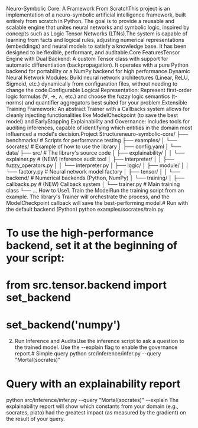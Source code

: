 Neuro-Symbolic Core: A Framework From ScratchThis project is an implementation of a neuro-symbolic artificial intelligence framework, built entirely from scratch in Python. The goal is to provide a reusable and scalable engine that unites neural networks and symbolic logic, inspired by concepts such as Logic Tensor Networks (LTNs).The system is capable of learning from facts and logical rules, adjusting numerical representations (embeddings) and neural models to satisfy a knowledge base. It has been designed to be flexible, performant, and auditable.Core FeaturesTensor Engine with Dual Backend: A custom Tensor class with support for automatic differentiation (backpropagation). It operates with a pure Python backend for portability or a NumPy backend for high performance.Dynamic Neural Network Modules: Build neural network architectures (Linear, ReLU, Sigmoid, etc.) dynamically from configuration files, without needing to change the code.Configurable Logical Representation: Represent first-order logic formulas (∀, →, ∧, etc.) and choose the fuzzy logic semantics (t-norms) and quantifier aggregators best suited for your problem.Extensible Training Framework: An abstract Trainer with a Callbacks system allows for cleanly injecting functionalities like ModelCheckpoint (to save the best model) and EarlyStopping.Explainability and Governance: Includes tools for auditing inferences, capable of identifying which entities in the domain most influenced a model's decision.Project Structureneuro-symbolic-core/
├── benchmarks/ # Scripts for performance testing
├── examples/
│ └── socrates/ # Example of how to use the library
│ ├── config.yaml
│ └── data/
├── src/ # The library's source code
│ ├── explainability/
│ │ └── explainer.py # (NEW) Inference audit tool
│ ├── interpreter/
│ │ ├── fuzzy_operators.py
│ │ └── interpreter.py
│ ├── logic/
│ ├── module/
│ │ └── factory.py # Neural network model factory
│ ├── tensor/
│ │ └── backend/ # Numerical backends (Python, NumPy)
│ └── training/
│ ├── callbacks.py # (NEW) Callback system
│ └── trainer.py # Main training class
└── ...
How to Use1. Train the ModelRun the training script from an example. The library's Trainer will orchestrate the process, and the ModelCheckpoint callback will save the best-performing model.# Run with the default backend (Python)
python examples/socrates/train.py

# To use the high-performance backend, set it at the beginning of your script:

# from src.tensor.backend import set_backend

# set_backend('numpy')

2. Run Inference and AuditsUse the inference script to ask a question to the trained model. Use the --explain flag to enable the governance report.# Simple query
   python src/inference/infer.py --query "Mortal(socrates)"

# Query with an explainability report

python src/inference/infer.py --query "Mortal(socrates)" --explain
The explainability report will show which constants from your domain (e.g., socrates, plato) had the greatest impact (as measured by the gradient) on the result of your query.
